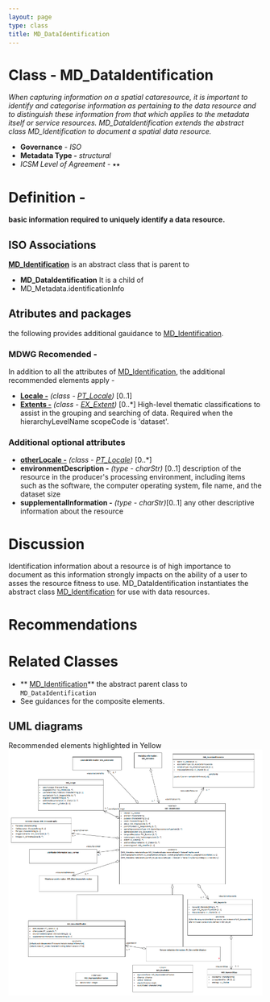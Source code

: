 ```yaml
---
layout: page
type: class
title: MD_DataIdentification
---
```


#  Class - MD_DataIdentification 
*When capturing information on a spatial cataresource, it is important to identify and categorise information as pertaining to the data resource and to distinguish these information from that which applies to the metadata itself or service resources. MD_DataIdentification extends the abstract class MD_Identification to document a spatial data resource.*

- **Governance** -  *ISO*
- **Metadata Type -** *structural*
- *ICSM Level of Agreement* - ⭑⭑

# Definition -

**basic information required to uniquely identify a data resource.**

## ISO Associations 
**[MD_Identification](http://wiki.esipfed.org/index.php/MD_Identification)** is an abstract class that is parent to 
- **MD_DataIdentification**
It is a child of 
- MD_Metadata.identificationInfo

## Atributes and packages
the following provides additional gauidance to [MD_Identification](https://www.loomio.org/d/bziX9e1l/class-md_identification).

### MDWG Recomended - 
In addition to all the attributes of [MD_Identification](https://www.loomio.org/d/bziX9e1l/class-md_identification), the additional recommended elements apply - 
- **[Locale -](https://www.loomio.org/d/Hx9IsE7Q/md_identification-default-locale-definition)** *(class - [PT_Locale](https://www.loomio.org/d/Y8IlUVRL/class-pt_locale))* [0..1] 
- **[Extents -](https://www.loomio.org/d/ilObJX24/md_identification-extent-definition)** *(class - [EX_Extent](http://wiki.esipfed.org/index.php/EX_Extent))* [0..\*]  High-level thematic classifications to assist in the grouping and searching of data. Required when the hierarchyLevelName scopeCode is 'dataset'.

### Additional optional attributes
- **[otherLocale -](https://www.loomio.org/d/Hx9IsE7Q/md_identification-default-locale-definition)** *(class - [PT_Locale](https://www.loomio.org/d/Y8IlUVRL/class-pt_locale))* [0..\*] 
- **environmentDescription -** *(type - charStr)* [0..1] description of the resource in the producer's processing environment, including items such as the software, the computer operating system, file name, and the dataset size
- **supplementalInformation -** *(type - charStr)*[0..1] any other descriptive information about the resource

# Discussion
Identification information about a resource is of high importance to document as this information strongly impacts on the ability of a user to asses the resource fitness to use. MD_DataIdentification instantiates the abstract class [MD_Identification](https://www.loomio.org/d/bziX9e1l/class-md_identification)  for use with data resources.

# Recommendations 
# Related Classes
- ** [MD_Identification](https://www.loomio.org/d/bziX9e1l/class-md_identification)** the abstract parent class to `MD_DataIdentification`
- See guidances for the composite elements.


## UML diagrams
Recommended elements highlighted in Yellow
![MD_DataIdentification](../images/MD_DataIdentificationUML.png)
